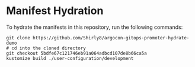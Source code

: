 # Manifest Hydration

To hydrate the manifests in this repository, run the following commands:

```shell
git clone https://github.com/Shirly8/argocon-gitops-promoter-hydrate-demo
# cd into the cloned directory
git checkout 5bdfe67c121746eb91a064adbcd107de8b66ca5a
kustomize build ./user-configuration/development
```
